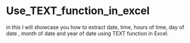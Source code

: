 # Use_TEXT_function_in_excel
in this I will showcase you how to extract date, time, hours of time, day of date , month of date and year of date using TEXT function in Excel.
